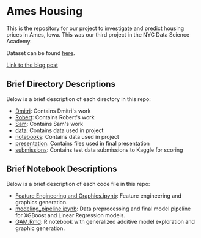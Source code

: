 # Ames Housing

This is the repository for our project to investigate and predict housing prices in Ames, Iowa.
This was our third project in the NYC Data Science Academy. 

Dataset can be found [here](https://www.kaggle.com/c/house-prices-advanced-regression-techniques).

[Link to the blog post](https://nycdatascience.com/blog/student-works/fitting-towards-ames-2/)


## Brief Directory Descriptions

Below is a brief description of each directory in this repo:
 - [Dmitri](https://github.com/snuzbrokh/Ames-Housing/tree/master/Dmitri): Contains Dmitri's work
 - [Robert](https://github.com/snuzbrokh/Ames-Housing/tree/master/Robert): Contains Robert's work
 - [Sam](https://github.com/snuzbrokh/Ames-Housing/tree/master/Sam): Contains Sam's work
 - [data](https://github.com/snuzbrokh/Ames-Housing/tree/master/data): Contains data used in project
 - [notebooks](https://github.com/snuzbrokh/Ames-Housing/tree/master/data): Contains data used in project
 - [presentation](https://github.com/snuzbrokh/Ames-Housing/tree/master/Dmitri): Contains files used in final presentation
 - [submissions](https://github.com/snuzbrokh/Ames-Housing/tree/master/Dmitri): Contains test data submissions to Kaggle for scoring
 


## Brief Notebook Descriptions
Below is a brief description of each code file in this repo:
 - [Feature Engineering and Graphics.ipynb](https://github.com/snuzbrokh/Ames-Housing/blob/master/notebooks/Feature%20Engineering%20and%20Graphics.ipynb): Feature engineering and graphics generation. 
 - [modeling_pipeline.ipynb](https://github.com/snuzbrokh/Ames-Housing/blob/master/notebooks/modeling_pipeline.ipynb): Data preprocessing and final model pipeline for XGBoost and Linear Regression models. 
 - [GAM.Rmd](https://github.com/snuzbrokh/Ames-Housing/blob/master/notebooks/GAM.Rmd): R notebook with generalized additive model exploration and graphic generation.
